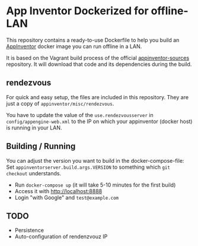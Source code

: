 # App Inventor Dockerized for offline-LAN

This repository contains a ready-to-use Dockerfile to help you build an [AppInventor](https://appinventor.mit.edu) docker image you can run offline in a LAN.

It is based on the Vagrant build process of the official [appinventor-sources](https://github.com/mit-cml/appinventor-sources) repository. It will download that code and its dependencies during the build.

## rendezvous

For quick and easy setup, the files are included in this repository.
They are just a copy of `appinventor/misc/rendezvous`.

You have to update the value of the `use.rendezvousserver` in `config/appengine-web.xml` to the IP on which your appinventor (docker host) is running in your LAN.

## Building / Running

You can adjust the version you want to build in the docker-compose-file:
Set `appinventorserver.build.args.VERSION` to something which `git checkout` understands.

- Run `docker-compose up` (it will take 5-10 minutes for the first build)
- Access it with <http://localhost:8888>
- Login "with Google" and `test@example.com`

## TODO

- Persistence
- Auto-configuration of rendenzvouz IP
